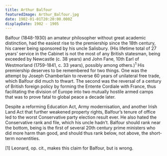 ```yaml
---
title: Arthur Balfour
featuredImage: Arthur_Balfour.jpg
date: 1902-01-01T20:20:00.000Z
displayDate: 1902 - 1905
---
```


Balfour (1848-1930) an amateur philosopher without great academic distinction, had the easiest rise to the premiership since the 18th century, his career being sponsored by his uncle Salisbury. (His lifetime total of 27 years’ service in the Cabinet is not the most of any British statesman, being exceeded by Newcastle (c. 38 years) and John Fane, 10th Earl of Westmorland (1759-1841, c. 33 years), possibly among others.)<sup>1</sup> His premiership deserves to be remembered for two things. One was the attempt by Joseph Chamberlain to reverse 60 years of unilateral free trade, which Balfour did much to thwart. The second was the reversal of a century of British foreign policy by forming the Entente Cordiale with France, thus facilitating the division of Europe into two mutually hostile armed camps that was to prove fatal to global peace a decade later.

Despite a reforming Education Act, Army modernisation, and another Irish Land Act that further weakened property rights, Balfour’s tenure of office led to the worst Conservative party election result ever. He also hated the Conservative rank and file, which his uncle hadn’t. Balfour should rank near the bottom, being is the first of several 20th century prime ministers who did more harm than good, and should thus rank below, not above, the short-term nonentities.

\[1] Leonard, op. cit., makes this claim for Balfour, but is wrong.

